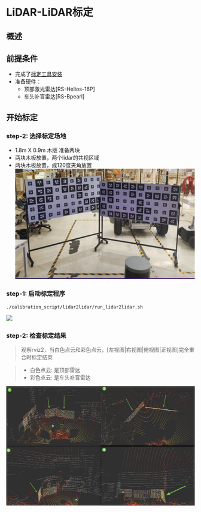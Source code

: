 # LiDAR-LiDAR标定

## 概述
## 前提条件
- 完成了[标定工具安装](./%E6%A0%87%E5%AE%9A%E5%B7%A5%E5%85%B7%E5%AE%89%E8%A3%85.md)
- 准备硬件：
    - 顶部激光雷达[RS-Helios-16P]
    - 车头补盲雷达[RS-Bpearl]
    
## 开始标定
### step-2: 选择标定场地
- 1.8m X 0.9m 木版 准备两块
- 两块木板放置，两个lidar的共视区域
- 两块木板放置，成120度夹角放置
![](./image/lidar2lidar/object_of_reference.jpg)

### step-1: 启动标定程序

```shell
./calibration_script/lidar2lidar/run_lidar2lidar.sh
```
![](./image/lidar2lidar/lidar2lidar.gif)

### step-2: 检查标定结果

> 观察rviz2，当白色点云和彩色点云，[左视图|右视图|俯视图|正视图]完全重合时标定结束

> - 白色点云: 是顶部雷达
> - 彩色点云: 是车头补盲雷达

![](./image/lidar2lidar/lidar2lidar.jpg)




